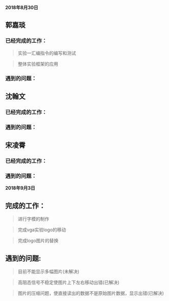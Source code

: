 **2018年8月30日**
## 郭嘉琰
###  已经完成的工作：
>实验一汇编指令的编写和测试

>整体实验框架的应用
###  遇到的问题：

## 沈翰文
###  已经完成的工作：
###  遇到的问题：

## 宋凌霄
### 已经完成的工作：
### 遇到的问题：

**2018年9月3日**
## 完成的工作：
>进行字模的制作

>完成vga实验logo的移动

>完成logo图片的替换
## 遇到的问题:
>目前不能显示多幅图片(未解决)

>高阻态信号不稳定使图片上下左右移动出错(已解决)

>图片的压缩问题，使直接读出的数据不是原始图片数据，显示出错(已解决)
